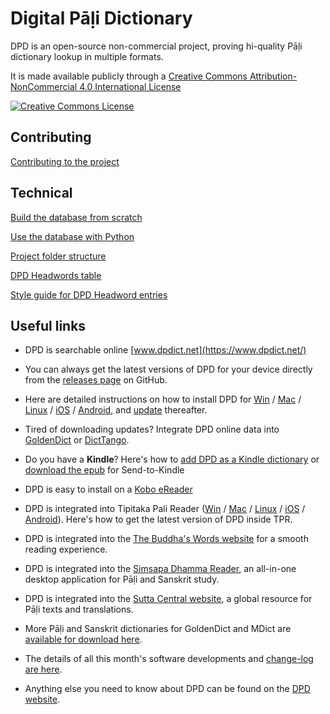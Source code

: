 # Digital Pāḷi Dictionary

DPD is an open-source non-commercial project, proving hi-quality Pāḷi dictionary lookup in multiple formats.

It is made available publicly through a  [Creative Commons Attribution-NonCommercial 4.0 International License](http://creativecommons.org/licenses/by-nc/4.0/)

<a rel="license" href="http://creativecommons.org/licenses/by-nc/4.0/"><img alt="Creative Commons License" style="border-width:0" src="https://i.creativecommons.org/l/by-nc/4.0/88x31.png" /></a><br />

## Contributing

[Contributing to the project](docs/contributing.md)

## Technical

[Build the database from scratch](docs/build_db.md)

[Use the database with Python](docs/use_db.md)

[Project folder structure](docs/project_folder_structure.md)

[DPD Headwords table](docs/dpd_headwords_table.md)

[Style guide for DPD Headword entries](docs/style_guide_for_dpd_entries.md)

## Useful links

- DPD is searchable online [www.dpdict.net](https://www.dpdict.net/)

- You can always get the latest versions of DPD for your device directly from the [releases page](https://github.com/digitalpalidictionary/digitalpalidictionary/releases) on GitHub.

- Here are detailed instructions on how to install DPD for [Win](https://docs.dpdict.net/install_win.html) /  [Mac](https://docs.dpdict.net/install_mac.html) / [Linux](https://docs.dpdict.net/install_linux.html) / [iOS](https://docs.dpdict.net/install_ios.html) / [Android](https://docs.dpdict.net/install_android_dicttango.html), and [update](https://docs.dpdict.net/update.html) thereafter.

- Tired of downloading updates? Integrate DPD online data into [GoldenDict](https://digitalpalidictionary.github.io/dpdict_api_gd.html) or [DictTango](https://digitalpalidictionary.github.io/dpdict_api_dt.html).  

- Do you have a __Kindle__? Here's how to [add DPD as a Kindle dictionary](https://digitalpalidictionary.github.io/kindle.html) or[ download the epub](https://github.com/digitalpalidictionary/digitalpalidictionary/releases) for Send-to-Kindle

- DPD is easy to install on a [Kobo eReader](https://digitalpalidictionary.github.io/kobo.html)

- DPD is integrated into Tipitaka Pali Reader ([Win](https://apps.microsoft.com/store/detail/tipitaka-pali-reader/9MTH9TD82TGR?hl=en-ms&gl=ms) / [Mac](https://apps.apple.com/us/app/tipitaka-pali-reader/id1541426949) / [Linux](https://github.com/bksubhuti/tipitaka-pali-reader/releases/) / [iOS](https://apps.apple.com/us/app/tipitaka-pali-reader/id1541426949) / [Android](https://play.google.com/store/apps/details?id=com.paauk.tipitakapalireader)). Here's how to get the latest version of DPD inside TPR.  

- DPD is integrated into the [The Buddha's Words website](https://thebuddhaswords.net/home/index.html) for a smooth reading experience. 

- DPD is integrated into the [Simsapa Dhamma Reader](https://simsapa.github.io/), an all-in-one desktop application for Pāḷi and Sanskrit study.

- DPD is integrated into the [Sutta Central website](https://suttacentral.net/), a global resource for Pāḷi texts and translations.

- More Pāḷi and Sanskrit dictionaries for GoldenDict and MDict are [available for download here](https://github.com/digitalpalidictionary/dpd-db/tree/main/exporter/other_dictionaries). 

- The details of all this month's software developments and [change-log are here](https://digitalpalidictionary.github.io/changelog.html).

- Anything else you need to know about DPD can be found on the [DPD website](https://digitalpalidictionary.github.io/titlepage.html).


